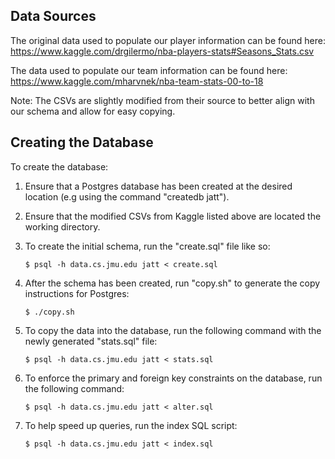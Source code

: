 ## Data Sources
The original data used to populate our player information can be found here:  
https://www.kaggle.com/drgilermo/nba-players-stats#Seasons_Stats.csv

The data used to populate our team information can be found here:  
https://www.kaggle.com/mharvnek/nba-team-stats-00-to-18

Note: The CSVs are slightly modified from their source to better align with our schema and allow for easy copying.

## Creating the Database
To create the database:

1. Ensure that a Postgres database has been created at the desired location (e.g using the command "createdb jatt").

2. Ensure that the modified CSVs from Kaggle listed above are located the working directory.

3. To create the initial schema, run the "create.sql" file like so:

    ```
    $ psql -h data.cs.jmu.edu jatt < create.sql
    ```

4. After the schema has been created, run "copy.sh" to generate the copy instructions for Postgres:
    ```
    $ ./copy.sh
    ```

5. To copy the data into the database, run the following command with the newly generated "stats.sql" file:

    ```
    $ psql -h data.cs.jmu.edu jatt < stats.sql
    ```

6. To enforce the primary and foreign key constraints on the database, run the following command:

    ```
    $ psql -h data.cs.jmu.edu jatt < alter.sql
    ```

7. To help speed up queries, run the index SQL script:

    ```
    $ psql -h data.cs.jmu.edu jatt < index.sql
    ```



